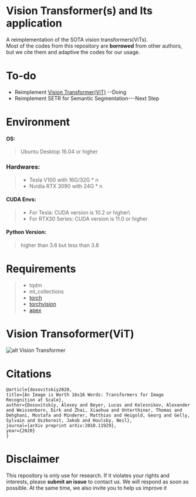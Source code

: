 # Vision Transformer(s) and Its application
A reimplementation of the SOTA vision transformers(ViTs).\
Most of the codes from this repository are **borrowed** from other authors, but we cite them and adaptive the codes for our usage.
# To-do
* Reimplement [Vision Transformer(ViT)](https://github.com/jeonsworld/ViT-pytorch) --Doing
* Reimplement SETR for Semantic Segmentation---Next Step
# Environment
#### OS: 
> Ubuntu Desktop 16.04 or higher
### Hardwares:  
> * Tesla V100 with 16G/32G * n
> * Nvidia RTX 3090 with 24G * n
#### CUDA Envs:
> - For Tesla:  CUDA version is 10.2 or higher\
> - For RTX30 Series: CUDA version is 11.0 or higher
#### Python Version:
> higher than 3.6 but less than 3.8
# Requirements
> * tqdm
> * ml_collections
> * [torch](https://pytorch.org)
> * [torchvision](https://pytorch.org)
> * [apex](https://github.com/NVIDIA/apex)

# Vision Transoformer(ViT)
![alt Vision Transformer](figures/vit.gif)
# Citations
    @article{dosovitskiy2020,
    title={An Image is Worth 16x16 Words: Transformers for Image Recognition at Scale},
    author={Dosovitskiy, Alexey and Beyer, Lucas and Kolesnikov, Alexander and Weissenborn, Dirk and Zhai, Xiaohua and Unterthiner, Thomas and  Dehghani, Mostafa and Minderer, Matthias and Heigold, Georg and Gelly, Sylvain and Uszkoreit, Jakob and Houlsby, Neil},
    journal={arXiv preprint arXiv:2010.11929},
    year={2020}
    }
# Disclaimer
This repository is only use for research. If it violates your rights and interests, please **submit an issue** to contact us. We will respond as soon as possible. At the same time, we also invite you to help us improve it